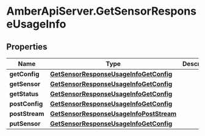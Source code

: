# AmberApiServer.GetSensorResponseUsageInfo

## Properties
Name | Type | Description | Notes
------------ | ------------- | ------------- | -------------
**getConfig** | [**GetSensorResponseUsageInfoGetConfig**](GetSensorResponseUsageInfoGetConfig.md) |  | [optional] 
**getSensor** | [**GetSensorResponseUsageInfoGetConfig**](GetSensorResponseUsageInfoGetConfig.md) |  | [optional] 
**getStatus** | [**GetSensorResponseUsageInfoGetConfig**](GetSensorResponseUsageInfoGetConfig.md) |  | [optional] 
**postConfig** | [**GetSensorResponseUsageInfoGetConfig**](GetSensorResponseUsageInfoGetConfig.md) |  | [optional] 
**postStream** | [**GetSensorResponseUsageInfoPostStream**](GetSensorResponseUsageInfoPostStream.md) |  | [optional] 
**putSensor** | [**GetSensorResponseUsageInfoGetConfig**](GetSensorResponseUsageInfoGetConfig.md) |  | [optional] 
